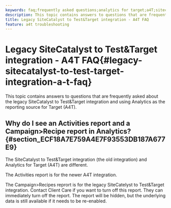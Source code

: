 ```yaml
---
keywords: faq;frequently asked questions;analytics for target;a4T;sitecatalyst;campaign>recipe;test&target;integration
description: This topic contains answers to questions that are frequently asked about the legacy SiteCatalyst to Test&Target integration and using Analytics as the reporting source for Target (A4T).
title: Legacy SiteCatalyst to Test&Target integration - A4T FAQ
feature: a4t troubleshooting
---
```


# Legacy SiteCatalyst to Test&Target integration - A4T FAQ{#legacy-sitecatalyst-to-test-target-integration-a-t-faq}

This topic contains answers to questions that are frequently asked about the legacy SiteCatalyst to Test&Target integration and using Analytics as the reporting source for Target (A4T).

## Why do I see an Activities report and a Campaign>Recipe report in Analytics? {#section_ECF18A7E759A4E7F93553DB187A677E9}

The SiteCatalyst to Test&Target integration (the old integration) and Analytics for Target (A4T) are different.

The Activities report is for the newer A4T integration.

The Campaign>Recipes reprort is for the legacy SiteCatelyst to Test&Target integration. Contact Client Care if you want to turn off this report. They can immediately turn off the report. The report will be hidden, but the underlying data is still available if it needs to be re-enabled. 
